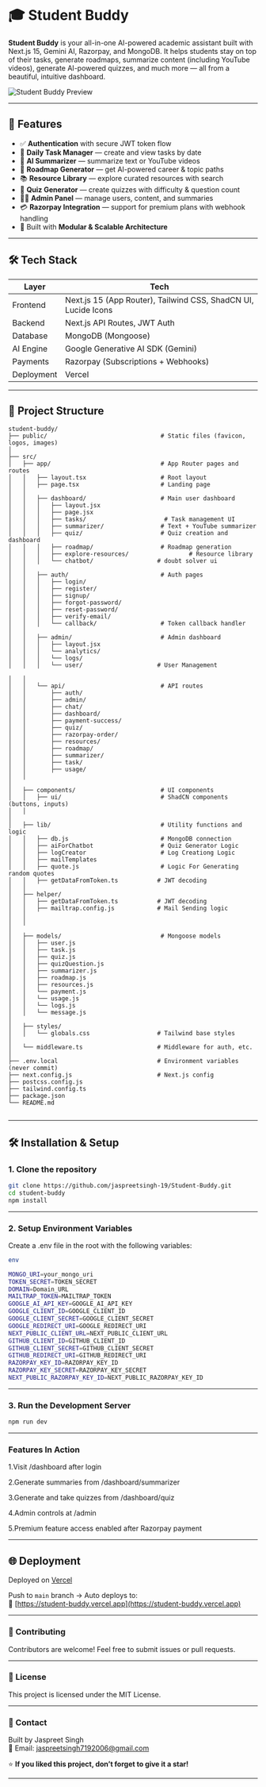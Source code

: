 # 🎓 Student Buddy

**Student Buddy** is your all-in-one AI-powered academic assistant built with Next.js 15, Gemini AI, Razorpay, and MongoDB. It helps students stay on top of their tasks, generate roadmaps, summarize content (including YouTube videos), generate AI-powered quizzes, and much more — all from a beautiful, intuitive dashboard.

![Student Buddy Preview](https://your-screenshot-url.com)

---

## 🚀 Features

- ✅ **Authentication** with secure JWT token flow
- 📅 **Daily Task Manager** — create and view tasks by date
- 🧠 **AI Summarizer** — summarize text or YouTube videos
- 🧭 **Roadmap Generator** — get AI-powered career & topic paths
- 📚 **Resource Library** — explore curated resources with search
- 📝 **Quiz Generator** — create quizzes with difficulty & question count
- 👨‍💼 **Admin Panel** — manage users, content, and summaries
- 💳 **Razorpay Integration** — support for premium plans with webhook handling
- 🧩 Built with **Modular & Scalable Architecture**

---

## 🛠️ Tech Stack

| Layer      | Tech                                                           |
| ---------- | -------------------------------------------------------------- |
| Frontend   | Next.js 15 (App Router), Tailwind CSS, ShadCN UI, Lucide Icons |
| Backend    | Next.js API Routes, JWT Auth                                   |
| Database   | MongoDB (Mongoose)                                             |
| AI Engine  | Google Generative AI SDK (Gemini)                              |
| Payments   | Razorpay (Subscriptions + Webhooks)                            |
| Deployment | Vercel                                                         |

---

## 📁 Project Structure

```text
student-buddy/
├── public/                                # Static files (favicon, logos, images)
│
├── src/
│   ├── app/                               # App Router pages and routes
│   │   ├── layout.tsx                     # Root layout
│   │   ├── page.tsx                       # Landing page
│   │
│   │   ├── dashboard/                     # Main user dashboard
│   │   │   ├── layout.jsx
│   │   │   ├── page.jsx
│   │   │   ├── tasks/                      # Task management UI
│   │   │   ├── summarizer/                # Text + YouTube summarizer
│   │   │   ├── quiz/                      # Quiz creation and dashboard
│   │   │   ├── roadmap/                   # Roadmap generation
│   │   │   ├── explore-resources/                 # Resource library
│   │   │   └── chatbot/                  # doubt solver ui
│   │
│   │   ├── auth/                          # Auth pages
│   │   │   ├── login/
│   │   │   ├── register/
│   │   │   ├── signup/
│   │   │   ├── forgot-password/
│   │   │   ├── reset-password/
│   │   │   ├── verify-email/
│   │   │   └── callback/                  # Token callback handler
│   │
│   │   ├── admin/                         # Admin dashboard
│   │   │   ├── layout.jsx
│   │   │   └── analytics/
│   │   │   └── logs/
│   │   │   └── user/                     # User Management

│   │
│   │   └── api/                           # API routes
│   │       ├── auth/
│   │       ├── admin/
│   │       ├── chat/
│   │       ├── dashboard/
│   │       ├── payment-success/
│   │       ├── quiz/
│   │       ├── razorpay-order/
│   │       ├── resources/
│   │       ├── roadmap/
│   │       ├── summarizer/
│   │       ├── task/
│   │       ├── usage/
│   │
│
│   ├── components/                        # UI components
│   │   ├── ui/                            # ShadCN components (buttons, inputs)
│   │
│
│   ├── lib/                               # Utility functions and logic
│   │   ├── db.js                          # MongoDB connection
│   │   ├── aiForChatbot                   # Quiz Generator Logic
│   │   ├── logCreator                     # Log Creationg Logic
│   │   ├── mailTemplates
│   │   ├── quote.js                       # Logic For Generating random quotes
│   │   ├── getDataFromToken.ts           # JWT decoding
│   │
│   ├── helper/
│   │   ├── getDataFromToken.ts           # JWT decoding
│   │   ├── mailtrap.config.js            # Mail Sending logic
│   │
│   │
│
│   ├── models/                            # Mongoose models
│   │   ├── user.js
│   │   ├── task.js
│   │   ├── quiz.js
│   │   ├── quizQuestion.js
│   │   ├── summarizer.js
│   │   ├── roadmap.js
│   │   ├── resources.js
│   │   └── payment.js
│   │   └── usage.js
│   │   └── logs.js
│   │   └── message.js
│
│   ├── styles/
│   │   └── globals.css                   # Tailwind base styles
│
│   └── middleware.ts                     # Middleware for auth, etc.
│
├── .env.local                            # Environment variables (never commit)
├── next.config.js                        # Next.js config
├── postcss.config.js
├── tailwind.config.ts
├── package.json
└── README.md


```

---

## 🛠️ Installation & Setup

### 1. Clone the repository

```bash
git clone https://github.com/jaspreetsingh-19/Student-Buddy.git
cd student-buddy
npm install
```

---

### 2. Setup Environment Variables

Create a .env file in the root with the following variables:

```bash
env

MONGO_URI=your_mongo_uri
TOKEN_SECRET=TOKEN_SECRET
DOMAIN=Domain_URL
MAILTRAP_TOKEN=MAILTRAP_TOKEN
GOOGLE_AI_API_KEY=GOOGLE_AI_API_KEY
GOOGLE_CLIENT_ID=GOOGLE_CLIENT_ID
GOOGLE_CLIENT_SECRET=GOOGLE_CLIENT_SECRET
GOOGLE_REDIRECT_URI=GOOGLE_REDIRECT_URI
NEXT_PUBLIC_CLIENT_URL=NEXT_PUBLIC_CLIENT_URL
GITHUB_CLIENT_ID=GITHUB_CLIENT_ID
GITHUB_CLIENT_SECRET=GITHUB_CLIENT_SECRET
GITHUB_REDIRECT_URI=GITHUB_REDIRECT_URI
RAZORPAY_KEY_ID=RAZORPAY_KEY_ID
RAZORPAY_KEY_SECRET=RAZORPAY_KEY_SECRET
NEXT_PUBLIC_RAZORPAY_KEY_ID=NEXT_PUBLIC_RAZORPAY_KEY_ID

```

---

### 3. Run the Development Server

```bash
npm run dev

```

---

### Features In Action

1.Visit /dashboard after login

2.Generate summaries from /dashboard/summarizer

3.Generate and take quizzes from /dashboard/quiz

4.Admin controls at /admin

5.Premium feature access enabled after Razorpay payment

---

## 🌐 Deployment

Deployed on [Vercel](https://vercel.com)

Push to `main` branch → Auto deploys to:  
🔗 [https://student-buddy.vercel.app](https://student-buddy.vercel.app)

---

### 🙌 Contributing

Contributors are welcome! Feel free to submit issues or pull requests.

---

### 📄 License

This project is licensed under the MIT License.

---

### 📧 Contact

Built by Jaspreet Singh  
📧 Email: [jaspreetsingh7192006@gmail.com](mailto:jaspreetsingh7192006@gmail.com)

⭐ **If you liked this project, don’t forget to give it a star!**

---

